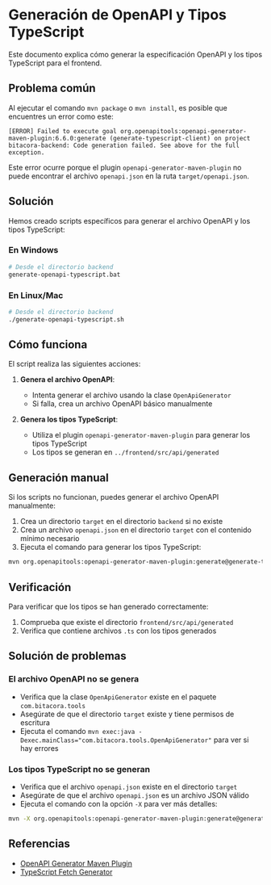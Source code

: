 # Generación de OpenAPI y Tipos TypeScript

Este documento explica cómo generar la especificación OpenAPI y los tipos TypeScript para el frontend.

## Problema común

Al ejecutar el comando `mvn package` o `mvn install`, es posible que encuentres un error como este:

```
[ERROR] Failed to execute goal org.openapitools:openapi-generator-maven-plugin:6.6.0:generate (generate-typescript-client) on project bitacora-backend: Code generation failed. See above for the full exception.
```

Este error ocurre porque el plugin `openapi-generator-maven-plugin` no puede encontrar el archivo `openapi.json` en la ruta `target/openapi.json`.

## Solución

Hemos creado scripts específicos para generar el archivo OpenAPI y los tipos TypeScript:

### En Windows

```bash
# Desde el directorio backend
generate-openapi-typescript.bat
```

### En Linux/Mac

```bash
# Desde el directorio backend
./generate-openapi-typescript.sh
```

## Cómo funciona

El script realiza las siguientes acciones:

1. **Genera el archivo OpenAPI**:
   - Intenta generar el archivo usando la clase `OpenApiGenerator`
   - Si falla, crea un archivo OpenAPI básico manualmente

2. **Genera los tipos TypeScript**:
   - Utiliza el plugin `openapi-generator-maven-plugin` para generar los tipos TypeScript
   - Los tipos se generan en `../frontend/src/api/generated`

## Generación manual

Si los scripts no funcionan, puedes generar el archivo OpenAPI manualmente:

1. Crea un directorio `target` en el directorio `backend` si no existe
2. Crea un archivo `openapi.json` en el directorio `target` con el contenido mínimo necesario
3. Ejecuta el comando para generar los tipos TypeScript:

```bash
mvn org.openapitools:openapi-generator-maven-plugin:generate@generate-typescript-client -DskipValidateSpec=true
```

## Verificación

Para verificar que los tipos se han generado correctamente:

1. Comprueba que existe el directorio `frontend/src/api/generated`
2. Verifica que contiene archivos `.ts` con los tipos generados

## Solución de problemas

### El archivo OpenAPI no se genera

- Verifica que la clase `OpenApiGenerator` existe en el paquete `com.bitacora.tools`
- Asegúrate de que el directorio `target` existe y tiene permisos de escritura
- Ejecuta el comando `mvn exec:java -Dexec.mainClass="com.bitacora.tools.OpenApiGenerator"` para ver si hay errores

### Los tipos TypeScript no se generan

- Verifica que el archivo `openapi.json` existe en el directorio `target`
- Asegúrate de que el archivo `openapi.json` es un archivo JSON válido
- Ejecuta el comando con la opción `-X` para ver más detalles:

```bash
mvn -X org.openapitools:openapi-generator-maven-plugin:generate@generate-typescript-client -DskipValidateSpec=true
```

## Referencias

- [OpenAPI Generator Maven Plugin](https://github.com/OpenAPITools/openapi-generator/tree/master/modules/openapi-generator-maven-plugin)
- [TypeScript Fetch Generator](https://github.com/OpenAPITools/openapi-generator/blob/master/docs/generators/typescript-fetch.md)
